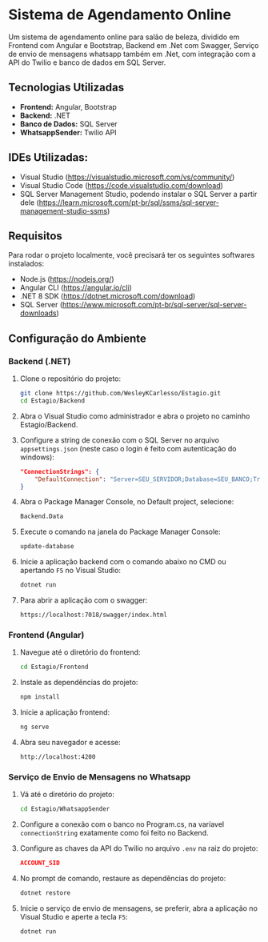 # Sistema de Agendamento Online

Um sistema de agendamento online para salão de beleza, dividido em Frontend com Angular e Bootstrap, Backend em .Net com Swagger, Serviço de envio de mensagens whatsapp também em .Net, com integração com a API do Twilio e banco de dados em SQL Server.

## Tecnologias Utilizadas

- **Frontend:** Angular, Bootstrap
- **Backend:** .NET
- **Banco de Dados:** SQL Server
- **WhatsappSender:** Twilio API

## IDEs Utilizadas:

- Visual Studio (https://visualstudio.microsoft.com/vs/community/)
- Visual Studio Code (https://code.visualstudio.com/download)
- SQL Server Management Studio, podendo instalar o SQL Server a partir dele (https://learn.microsoft.com/pt-br/sql/ssms/sql-server-management-studio-ssms)

## Requisitos

Para rodar o projeto localmente, você precisará ter os seguintes softwares instalados:

- Node.js (https://nodejs.org/)
- Angular CLI (https://angular.io/cli)
- .NET 8 SDK (https://dotnet.microsoft.com/download)
- SQL Server (https://www.microsoft.com/pt-br/sql-server/sql-server-downloads)

## Configuração do Ambiente

### Backend (.NET)

1. Clone o repositório do projeto:
    ```sh
    git clone https://github.com/WesleyKCarlesso/Estagio.git
    cd Estagio/Backend
    ```

2. Abra o Visual Studio como administrador e abra o projeto no caminho Estagio/Backend.

3. Configure a string de conexão com o SQL Server no arquivo `appsettings.json` (neste caso o login é feito com autenticação do windows):
    ```json
    "ConnectionStrings": {
        "DefaultConnection": "Server=SEU_SERVIDOR;Database=SEU_BANCO;Trusted_Connection=True;TrustServerCertificate=True;Integrated Security=True;"
    }
    ```

4. Abra o Package Manager Console, no Default project, selecione:
    ```sh
    Backend.Data
    ```

5. Execute o comando na janela do Package Manager Console:
    ```sh
    update-database
    ```

6. Inicie a aplicação backend com o comando abaixo no CMD ou apertando `F5` no Visual Studio:
    ```sh
    dotnet run
    ```

7. Para abrir a aplicação com o swagger:
    ```
    https://localhost:7018/swagger/index.html
    ```

### Frontend (Angular)

1. Navegue até o diretório do frontend:
    ```sh
    cd Estagio/Frontend
    ```

2. Instale as dependências do projeto:
    ```sh
    npm install
    ```

3. Inicie a aplicação frontend:
    ```sh
    ng serve
    ```

4. Abra seu navegador e acesse:
    ```
    http://localhost:4200
    ```

### Serviço de Envio de Mensagens no Whatsapp

1. Vá até o diretório do projeto:
    ```sh
    cd Estagio/WhatsappSender
    ```

2. Configure a conexão com o banco no Program.cs, na varíavel `connectionString` exatamente como foi feito no Backend.

3. Configure as chaves da API do Twilio no arquivo `.env` na raiz do projeto:
    ```json
    ACCOUNT_SID
    ```

4. No prompt de comando, restaure as dependências do projeto:
    ```sh
    dotnet restore
    ```

5. Inicie o serviço de envio de mensagens, se preferir, abra a aplicação no Visual Studio e aperte a tecla `F5`:
    ```sh
    dotnet run
    ```